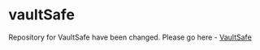 # vaultSafe
Repository for VaultSafe have been changed. Please go here - [VaultSafe](https://github.com/RohanKaran/VaultSafe)

